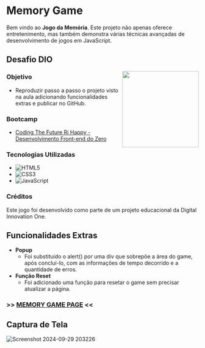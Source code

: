 # Memory Game
Bem vindo ao **Jogo da Memória**. Este projeto não apenas oferece entretenimento, mas também demonstra várias técnicas avançadas de desenvolvimento de jogos em JavaScript.

## Desafio DIO
<img align="right" width="200" src="https://github.com/user-attachments/assets/253bdb46-2358-450d-a72d-51dba830d91d">

### Objetivo
- Reproduzir passo a passo o projeto visto na aula adicionando funcionalidades extras e publicar no GitHub.

### Bootcamp
- [Coding The Future Ri Happy -Desenvolvimento Front-end do Zero](https://www.dio.me/bootcamp/coding-future-front-end-do-zero)

### Tecnologias Utilizadas
- ![HTML5](https://img.shields.io/badge/HTML5-E34F26?logo=html5&logoColor=white)
- ![CSS3](https://img.shields.io/badge/CSS3-1572B6?logo=css3&logoColor=white)
- ![JavaScript](https://img.shields.io/badge/JavaScript-F7DF1E?logo=javascript&logoColor=black)

### Créditos
Este jogo foi desenvolvido como parte de um projeto educacional da Digital Innovation One.

## Funcionalidades Extras
- **Popup**
  - Foi substituido o alert() por uma div que sobrepõe a área do game, após concluí-lo, com as informações de tempo decorrido e a quantidade de erros.
- **Função Reset**
  - Foi adicionado uma função para resetar o game sem precisar atualizar a página.

### >> [MEMORY GAME PAGE](https://jmsmarcelo.github.io/memory-game-web/) <<

## Captura de Tela
![Screenshot 2024-09-29 203226](https://github.com/user-attachments/assets/65bd1c0d-a5e3-4673-bbeb-a86f93a75cf6)
